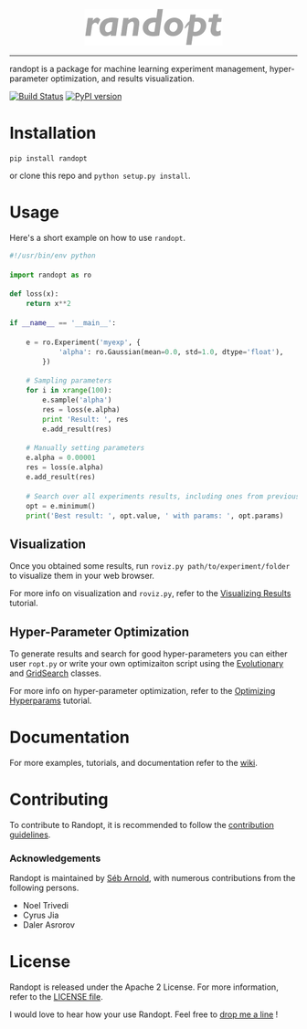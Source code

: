 <p align="center"><img src="./assets/images/logo.png" /></p>

--------------------------------------------------------------------------------

randopt is a package for machine learning experiment management, hyper-parameter optimization, and results visualization.

[![Build Status](https://travis-ci.org/seba-1511/randopt.svg?branch=master)](https://travis-ci.org/seba-1511/randopt)
[![PyPI version](https://badge.fury.io/py/randopt.svg)](https://badge.fury.io/py/randopt)

# Installation

```shell
pip install randopt
```
or clone this repo and `python setup.py install`.

# Usage
Here's a short example on how to use `randopt`.

```python
#!/usr/bin/env python

import randopt as ro

def loss(x):
    return x**2

if __name__ == '__main__':

    e = ro.Experiment('myexp', {
            'alpha': ro.Gaussian(mean=0.0, std=1.0, dtype='float'),
        })

    # Sampling parameters
    for i in xrange(100):
        e.sample('alpha')
        res = loss(e.alpha)
        print 'Result: ', res
        e.add_result(res)

    # Manually setting parameters
    e.alpha = 0.00001
    res = loss(e.alpha)
    e.add_result(res)

    # Search over all experiments results, including ones from previous runs
    opt = e.minimum()
    print('Best result: ', opt.value, ' with params: ', opt.params)
```

## Visualization

Once you obtained some results, run `roviz.py path/to/experiment/folder` to visualize them in your web browser.

For more info on visualization and `roviz.py`, refer to the [Visualizing Results]() tutorial.

## Hyper-Parameter Optimization

To generate results and search for good hyper-parameters you can either user `ropt.py` or write your own optimizaiton script using the [Evolutionary](https://github.com/seba-1511/randopt/wiki/evolutionary) and [GridSearch](https://github.com/seba-1511/randopt/wiki/grid_search) classes.

For more info on hyper-parameter optimization, refer to the [Optimizing Hyperparams]() tutorial.


# Documentation

For more examples, tutorials, and documentation refer to the [wiki](https://github.com/seba-1511/randopt/wiki).


# Contributing

To contribute to Randopt, it is recommended to follow the [contribution guidelines](CONTRIBUTING.md).

### Acknowledgements
Randopt is maintained by [Séb Arnold](http://seba1511.com), with numerous contributions from the following persons.

* Noel Trivedi
* Cyrus Jia
* Daler Asrorov

# License

Randopt is released under the Apache 2 License. For more information, refer to the [LICENSE file](LICENSE.txt).

I would love to hear how your use Randopt. Feel free to [drop me a line](http://seba1511.com) !
